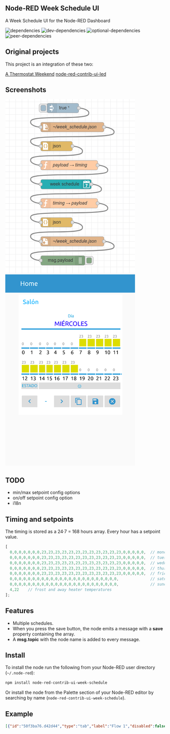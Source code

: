 ## Node-RED Week Schedule UI

A Week Schedule UI for the Node-RED Dashboard

![dependencies](https://img.shields.io/david/ingeniadevteam/node-red-contrib-ui-week-schedule.svg?style=flat-square)
![dev-dependencies](https://img.shields.io/david/dev/ingeniadevteam/node-red-contrib-ui-week-schedule.svg?style=flat-square)
![optional-dependencies](https://img.shields.io/david/optional/ingeniadevteam/node-red-contrib-ui-week-schedule.svg?style=flat-square)
![peer-dependencies](https://img.shields.io/david/peer/ingeniadevteam/node-red-contrib-ui-week-schedule.svg?style=flat-square)

## Original projects

This project is an integration of these two:

[A Thermostat Weekend](https://tech.scargill.net/tag/a-node-red-dashboard-thermostat-in-the-making/)
[node-red-contrib-ui-led](https://flows.nodered.org/node/node-red-contrib-ui-led)

## Screenshots

![Examples Image](images/examples.png)
![UI Image](images/ui.png)

## TODO

* min/max setpoint config options
* on/off setpoint config option
* i18n

## Timing and setpoints

The timing is stored as a 24·7 = 168 hours array. Every hour has a setpoint value.

```js
[
  0,0,0,0,0,0,0,23,23,23,23,23,23,23,23,23,23,23,23,0,0,0,0,0,  // monday
  0,0,0,0,0,0,0,23,23,23,23,23,23,23,23,23,23,23,23,0,0,0,0,0,  // tuesday
  0,0,0,0,0,0,0,23,23,23,23,23,23,23,23,23,23,23,23,0,0,0,0,0,  // wednesday
  0,0,0,0,0,0,0,23,23,23,23,23,23,23,23,23,23,23,23,0,0,0,0,0,  // thursday
  0,0,0,0,0,0,0,23,23,23,23,23,23,23,23,23,23,23,23,0,0,0,0,0,  // friday
  0,0,0,0,0,0,0,0,0,0,0,0,0,0,0,0,0,0,0,0,0,0,0,0,              // saturday
  0,0,0,0,0,0,0,0,0,0,0,0,0,0,0,0,0,0,0,0,0,0,0,0,              // sunday
  4,22    // frost and away heater temperatures
];
```
## Features

* Multiple schedules.
* When you press the save button, the node emits a message with a **save** property containing the array.
* A **msg.topic** with the node name is added to every message.

## Install

To install the node run the following from your Node-RED user directory (`~/.node-red`):
```bash
npm install node-red-contrib-ui-week-schedule
```

Or install the node from the Palette section of your Node-RED editor by searching by name (`node-red-contrib-ui-week-schedule`).

## Example

```json
[{"id":"50f3ba76.d42d44","type":"tab","label":"Flow 1","disabled":false,"info":""},{"id":"20cc9134.d017fe","type":"debug","z":"50f3ba76.d42d44","name":"","active":true,"tosidebar":true,"console":false,"tostatus":false,"complete":"false","x":190,"y":540,"wires":[]},{"id":"4c56c509.b197ac","type":"ui_week_schedule","z":"50f3ba76.d42d44","group":"4501e1fb.1f3b5","order":0,"label":"","name":"","width":0,"height":0,"x":200,"y":300,"wires":[["7995e074.3eea6"]]},{"id":"ede1d388.6f1df","type":"json","z":"50f3ba76.d42d44","name":"","property":"payload","action":"","pretty":false,"x":170,"y":180,"wires":[["950fb1a1.b9919"]]},{"id":"793789b2.67c848","type":"file in","z":"50f3ba76.d42d44","name":"~/week_schedule.json","filename":"/home/victor/week_schedule.json","format":"utf8","chunk":false,"sendError":false,"encoding":"none","x":220,"y":120,"wires":[["ede1d388.6f1df"]]},{"id":"950fb1a1.b9919","type":"function","z":"50f3ba76.d42d44","name":"payload → timing","func":"msg.timing = msg.payload;\nreturn msg;","outputs":1,"noerr":0,"x":210,"y":240,"wires":[["4c56c509.b197ac"]]},{"id":"ea7be167.3838f","type":"inject","z":"50f3ba76.d42d44","name":"","topic":"","payload":"true","payloadType":"bool","repeat":"","crontab":"","once":true,"onceDelay":0.1,"x":190,"y":60,"wires":[["793789b2.67c848"]]},{"id":"7995e074.3eea6","type":"function","z":"50f3ba76.d42d44","name":"timing → payload","func":"if (msg.save) {\n    msg.payload = msg.save;\n    return msg;\n}","outputs":1,"noerr":0,"x":210,"y":360,"wires":[["8ff0280c.5f4c18"]]},{"id":"922ff897.9ba0b8","type":"file","z":"50f3ba76.d42d44","name":"~/week_schedule.json","filename":"/home/victor/week_schedule.json","appendNewline":false,"createDir":false,"overwriteFile":"true","encoding":"none","x":220,"y":480,"wires":[["20cc9134.d017fe"]]},{"id":"8ff0280c.5f4c18","type":"json","z":"50f3ba76.d42d44","name":"","property":"payload","action":"str","pretty":false,"x":170,"y":420,"wires":[["922ff897.9ba0b8"]]},{"id":"4501e1fb.1f3b5","type":"ui_group","z":"","name":"Salón","tab":"4d9a93e1.0bf18c","disp":true,"width":"6","collapse":false},{"id":"4d9a93e1.0bf18c","type":"ui_tab","z":"","name":"Home","icon":"dashboard","disabled":false,"hidden":false}]
```
